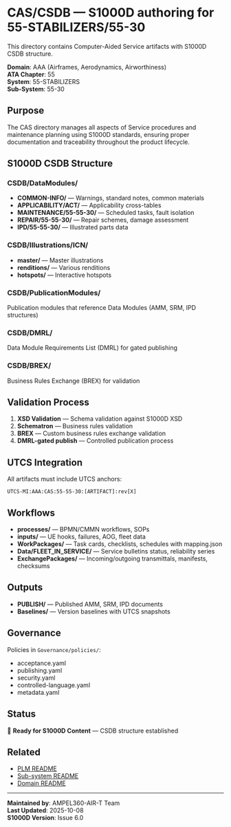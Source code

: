 # CAS/CSDB — S1000D authoring for 55-STABILIZERS/55-30

This directory contains Computer-Aided Service artifacts with S1000D CSDB structure.

**Domain**: AAA (Airframes, Aerodynamics, Airworthiness)  
**ATA Chapter**: 55  
**System**: 55-STABILIZERS  
**Sub-System**: 55-30

## Purpose

The CAS directory manages all aspects of Service procedures and maintenance planning using S1000D standards, ensuring proper documentation and traceability throughout the product lifecycle.

## S1000D CSDB Structure

### CSDB/DataModules/
- **COMMON-INFO/** — Warnings, standard notes, common materials
- **APPLICABILITY/ACT/** — Applicability cross-tables
- **MAINTENANCE/55-55-30/** — Scheduled tasks, fault isolation
- **REPAIR/55-55-30/** — Repair schemes, damage assessment
- **IPD/55-55-30/** — Illustrated parts data

### CSDB/Illustrations/ICN/
- **master/** — Master illustrations
- **renditions/** — Various renditions
- **hotspots/** — Interactive hotspots

### CSDB/PublicationModules/
Publication modules that reference Data Modules (AMM, SRM, IPD structures)

### CSDB/DMRL/
Data Module Requirements List (DMRL) for gated publishing

### CSDB/BREX/
Business Rules Exchange (BREX) for validation

## Validation Process

1. **XSD Validation** — Schema validation against S1000D XSD
2. **Schematron** — Business rules validation
3. **BREX** — Custom business rules exchange validation
4. **DMRL-gated publish** — Controlled publication process

## UTCS Integration

All artifacts must include UTCS anchors:
```
UTCS-MI:AAA:CAS:55-55-30:[ARTIFACT]:rev[X]
```

## Workflows

- **processes/** — BPMN/CMMN workflows, SOPs
- **inputs/** — UE hooks, failures, AOG, fleet data
- **WorkPackages/** — Task cards, checklists, schedules with mapping.json
- **Data/FLEET_IN_SERVICE/** — Service bulletins status, reliability series
- **ExchangePackages/** — Incoming/outgoing transmittals, manifests, checksums

## Outputs

- **PUBLISH/** — Published AMM, SRM, IPD documents
- **Baselines/** — Version baselines with UTCS snapshots

## Governance

Policies in `Governance/policies/`:
- acceptance.yaml
- publishing.yaml
- security.yaml
- controlled-language.yaml
- metadata.yaml

## Status

🚧 **Ready for S1000D Content** — CSDB structure established

## Related

- [PLM README](../README.md)
- [Sub-system README](../../README.md)
- [Domain README](../../../../README.md)

---

**Maintained by**: AMPEL360-AIR-T Team  
**Last Updated**: 2025-10-08  
**S1000D Version**: Issue 6.0
